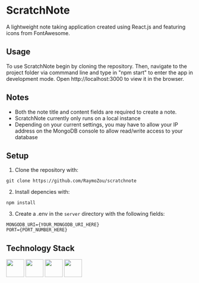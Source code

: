 # ScratchNote
A lightweight note taking application created using React.js and featuring
icons from FontAwesome.

## Usage
To use ScratchNote begin by cloning the repository. Then, navigate 
to the project folder via commmand line and type in "npm start" to enter
the app in development mode. Open http://localhost:3000 to view it in the
browser. 

## Notes
- Both the note title and content fields are required to create a note.
- ScratchNote currently only runs on a local instance
- Depending on your current settings, you may have to allow your IP address on the MongoDB console to allow read/write access to your database

## Setup
1. Clone the repository with:
 ```
 git clone https://github.com/RaymoZou/scratchnote
 ```
2. Install depencies with: 
```
npm install
```
3. Create a .env in the `server` directory with the following fields:
 ```
MONGODB_URI={YOUR_MONGODB_URI_HERE}
PORT={PORT_NUMBER_HERE}
 ```


## Technology Stack
<div style="display: inline-block">
    <img width=48px src="https://cdn.jsdelivr.net/gh/devicons/devicon/icons/mongodb/mongodb-original.svg" />
    <img width=48px src="https://cdn.jsdelivr.net/gh/devicons/devicon/icons/express/express-original.svg" />
    <img width=48px src="https://cdn.jsdelivr.net/gh/devicons/devicon/icons/react/react-original.svg" />
    <img width=48px src="https://cdn.jsdelivr.net/gh/devicons/devicon/icons/nodejs/nodejs-original.svg" />
</div>

          
